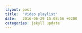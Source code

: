 ```yaml
---
layout: post
title:  "Video playlist"
date:   2016-06-29 15:08:56 +0200
categories: jekyll update
---
```




